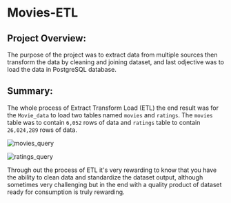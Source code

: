 # Movies-ETL

## Project Overview:
The purpose of the project was to extract data from multiple sources then transform the data by cleaning and joining dataset, and last odjective was to load the data in PostgreSQL database.

## Summary:
The whole process of Extract Transform Load (ETL) the end result was for the `Movie_data` to load two tables named `movies` and `ratings`. The `movies` table was to contain `6,052` rows of data and `ratings` table to contain `26,024,289` rows of data.

![movies_query](https://user-images.githubusercontent.com/92836648/147366790-b30b89cc-6889-4049-b9a8-b5ec2baaa175.png)


![ratings_query](https://user-images.githubusercontent.com/92836648/147366791-ad0c2716-dae4-4bb6-847c-12c61f499c69.png)

Through out the process of ETL it's very rewarding to know that you have the ability to clean data and standardize the dataset output, although sometimes very challenging but in the end with a quality product of dataset ready for consumption is truly rewarding.
